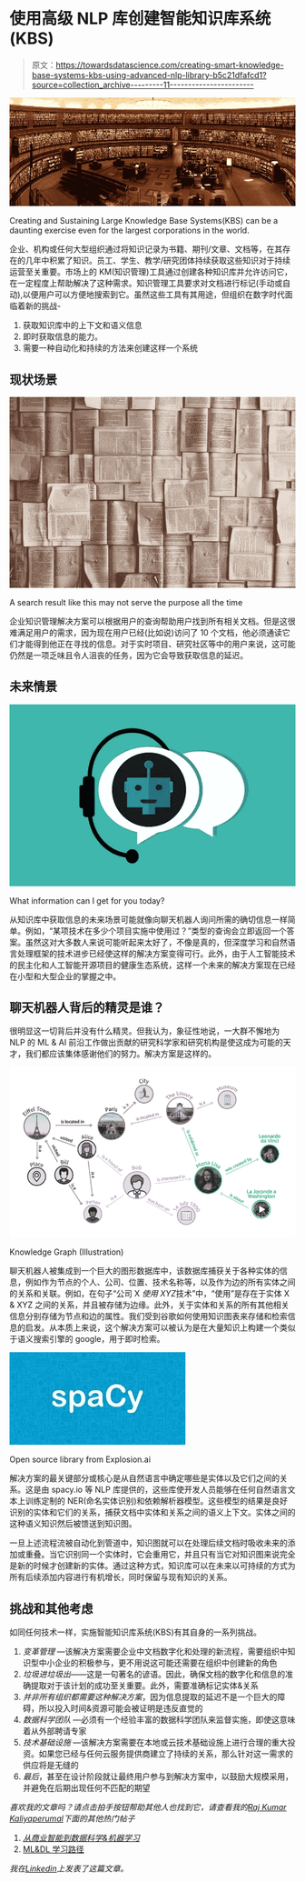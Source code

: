 # 使用高级 NLP 库创建智能知识库系统(KBS)

> 原文：<https://towardsdatascience.com/creating-smart-knowledge-base-systems-kbs-using-advanced-nlp-library-b5c21dfafcd1?source=collection_archive---------11----------------------->

![](img/41a7dae1620bc6bebf198ee3f4e2ba20.png)

Creating and Sustaining Large Knowledge Base Systems(KBS) can be a daunting exercise even for the largest corporations in the world.

企业、机构或任何大型组织通过将知识记录为书籍、期刊/文章、文档等，在其存在的几年中积累了知识。员工、学生、教学/研究团体持续获取这些知识对于持续运营至关重要。市场上的 KM(知识管理)工具通过创建各种知识库并允许访问它，在一定程度上帮助解决了这种需求。知识管理工具要求对文档进行标记(手动或自动),以便用户可以方便地搜索到它。虽然这些工具有其用途，但组织在数字时代面临着新的挑战-

1.  获取知识库中的上下文和语义信息
2.  即时获取信息的能力。
3.  需要一种自动化和持续的方法来创建这样一个系统

## 现状场景

![](img/afb6db24388eda2689ec8179efee9d16.png)

A search result like this may not serve the purpose all the time

企业知识管理解决方案可以根据用户的查询帮助用户找到所有相关文档。但是这很难满足用户的需求，因为现在用户已经(比如说)访问了 10 个文档，他必须通读它们才能得到他正在寻找的信息。对于实时项目、研究社区等中的用户来说，这可能仍然是一项乏味且令人沮丧的任务，因为它会导致获取信息的延迟。

## 未来情景

![](img/5fd2abd541c62835af6639650301a3e5.png)

What information can I get for you today?

从知识库中获取信息的未来场景可能就像向聊天机器人询问所需的确切信息一样简单。例如，“某项技术在多少个项目实施中使用过？”类型的查询会立即返回一个答案。虽然这对大多数人来说可能听起来太好了，不像是真的，但深度学习和自然语言处理框架的技术进步已经使这样的解决方案变得可行。此外，由于人工智能技术的民主化和人工智能开源项目的健康生态系统，这样一个未来的解决方案现在已经在小型和大型企业的掌握之中。

## 聊天机器人背后的精灵是谁？

很明显这一切背后并没有什么精灵。但我认为，象征性地说，一大群不懈地为 NLP 的 ML & AI 前沿工作做出贡献的研究科学家和研究机构是使这成为可能的天才，我们都应该集体感谢他们的努力。解决方案是这样的。

![](img/56a49497fac828e75a342497cd854710.png)

Knowledge Graph (Illustration)

聊天机器人被集成到一个巨大的图形数据库中，该数据库捕获关于各种实体的信息，例如作为节点的个人、公司、位置、技术名称等，以及作为边的所有实体之间的关系和关联。例如，在句子“公司 X *使用 XYZ*技术”中，“使用”是存在于实体 X & XYZ 之间的关系，并且被存储为边缘。此外，关于实体和关系的所有其他相关信息分别存储为节点和边的属性。我们受到谷歌如何使用知识图表来存储和检索信息的启发。从本质上来说，这个解决方案可以被认为是在大量知识上构建一个类似于语义搜索引擎的 google，用于即时检索。

![](img/eff8635ee17c05a3ce5dfb5686245800.png)

Open source library from Explosion.ai

解决方案的最关键部分或核心是从自然语言中确定哪些是实体以及它们之间的关系。这是由 spacy.io 等 NLP 库提供的，这些库使开发人员能够在任何自然语言文本上训练定制的 NER(命名实体识别)和依赖解析器模型。这些模型的结果是良好识别的实体和它们的关系，捕获文档中实体和关系之间的语义上下文。实体之间的这种语义知识然后被馈送到知识图。

一旦上述流程流被自动化到管道中，知识图就可以在处理后续文档时吸收未来的添加或重叠。当它识别同一个实体时，它会重用它，并且只有当它对知识图来说完全是新的时候才创建新的实体。通过这种方式，知识库可以在未来以可持续的方式为所有后续添加内容进行有机增长，同时保留与现有知识的关系。

## 挑战和其他考虑

如同任何技术一样，实施智能知识库系统(KBS)有其自身的一系列挑战。

1.  *变革管理* —该解决方案需要企业中文档数字化和处理的新流程，需要组织中知识型中小企业的积极参与，更不用说这可能还需要在组织中创建新的角色
2.  *垃圾进垃圾出*——这是一句著名的谚语。因此，确保文档的数字化和信息的准确提取对于该计划的成功至关重要。此外，需要准确标记实体&关系
3.  *并非所有组织都需要这种解决方案*，因为信息提取的延迟不是一个巨大的障碍，所以投入时间&资源可能会被证明是违反直觉的
4.  *数据科学团队* —必须有一个经验丰富的数据科学团队来监督实施，即使这意味着从外部聘请专家
5.  *技术基础设施* —该解决方案需要在本地或云技术基础设施上进行合理的重大投资。如果您已经与任何云服务提供商建立了持续的关系，那么针对这一需求的供应将是无缝的
6.  *最后*，甚至在设计阶段就让最终用户参与到解决方案中，以鼓励大规模采用，并避免在后期出现任何不匹配的期望

*喜欢我的文章吗？请点击拍手按钮帮助其他人也找到它，请查看我的*[*Raj Kumar Kaliyaperumal*](https://medium.com/u/dfa0bc4e05aa?source=post_page-----b5c21dfafcd1--------------------------------)*下面的其他热门帖子*

1.  [*从商业智能到数据科学&机器学习*](/from-business-intelligence-to-data-science-94a1fd866231)
2.  [ML&DL 学习路径 ](/ml-dl-learning-path-66edc2e5bd91)

*我在*[*Linkedin*](https://www.linkedin.com/pulse/creating-smart-knowledge-base-systemskbs-using-nlp-kaliyaperumal/)*上发表了这篇文章。*
